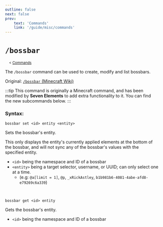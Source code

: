 ```yaml
---
outline: false
next: false
prev:
    text: 'Commands'
    link: '/guide/misc/commands'
---
```


# `/bossbar`
<sup>&nbsp; &nbsp; < [Commands](../commands.md)</sup>

The `/bossbar` command can be used to create, modify and list bossbars.

Original: [`/bossbar` (Minecraft Wiki)](https://minecraft.wiki/Commands/bossbar)

:::tip
This command is originally a Minecraft command, and has been modified by **Seven Elements** to add extra functionality to it. You can find the new subcommands below.
:::

### Syntax:

```mcfunction
bossbar set <id> entity <entity>
```

Sets the bossbar's entity. 

This only displays the entity's currently applied elements at the bottom of the bossbar, and will not sync any of the bossbar's values with the specified entity.

- `<id>` being the namespace and ID of a bossbar
- `<entity>` being a target selector, username, or UUID; can only select one at a time.
    - (e.g: `@a[limit = 1]`, `@p`, `_xRickAstley`, `b1b981b6-4081-4abe-afd8-e79269c6a339`)

<br>

```mcfunction
bossbar get <id> entity
```

Gets the bossbar's entity. 

- `<id>` being the namespace and ID of a bossbar